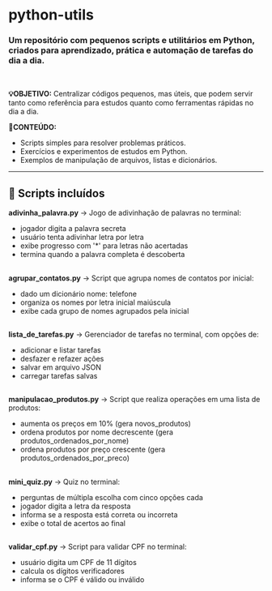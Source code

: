 # python-utils
<h3>Um repositório com pequenos scripts e utilitários em Python, criados para aprendizado, prática e automação de tarefas do dia a dia.</h3><br>

**💡OBJETIVO:**
Centralizar códigos pequenos, mas úteis, que podem servir tanto como referência para estudos quanto como ferramentas rápidas no dia a dia.

**📌CONTEÚDO:**
- Scripts simples para resolver problemas práticos.
- Exercícios e experimentos de estudos em Python.
- Exemplos de manipulação de arquivos, listas e dicionários.
---

## 📂 Scripts incluídos

**adivinha_palavra.py** → Jogo de adivinhação de palavras no terminal:
  - jogador digita a palavra secreta
  - usuário tenta adivinhar letra por letra
  - exibe progresso com '*' para letras não acertadas
  - termina quando a palavra completa é descoberta
##
**agrupar_contatos.py** → Script que agrupa nomes de contatos por inicial:
  - dado um dicionário nome: telefone
  - organiza os nomes por letra inicial maiúscula
  - exibe cada grupo de nomes agrupados pela inicial
##
**lista_de_tarefas.py** → Gerenciador de tarefas no terminal, com opções de:
  - adicionar e listar tarefas
  - desfazer e refazer ações
  - salvar em arquivo JSON
  - carregar tarefas salvas
##
**manipulacao_produtos.py** → Script que realiza operações em uma lista de produtos:
  - aumenta os preços em 10% (gera novos_produtos)
  - ordena produtos por nome decrescente (gera produtos_ordenados_por_nome)
  - ordena produtos por preço crescente (gera produtos_ordenados_por_preco)
##
**mini_quiz.py** → Quiz no terminal:
  - perguntas de múltipla escolha com cinco opções cada
  - jogador digita a letra da resposta
  - informa se a resposta está correta ou incorreta
  - exibe o total de acertos ao final
##
**validar_cpf.py** → Script para validar CPF no terminal:
  - usuário digita um CPF de 11 dígitos
  - calcula os dígitos verificadores
  - informa se o CPF é válido ou inválido

